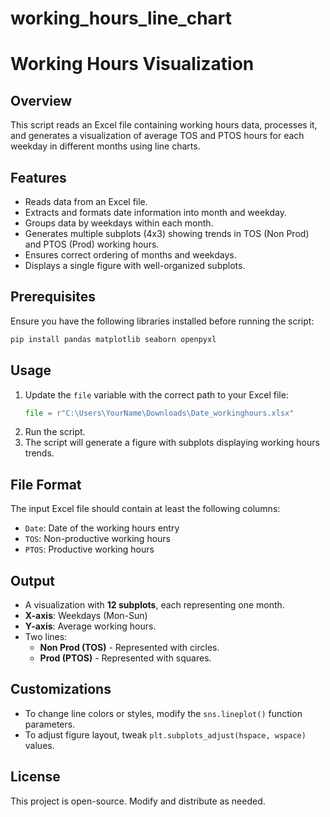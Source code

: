 # working_hours_line_chart
# Working Hours Visualization

## Overview
This script reads an Excel file containing working hours data, processes it, and generates a visualization of average TOS and PTOS hours for each weekday in different months using line charts.

## Features
- Reads data from an Excel file.
- Extracts and formats date information into month and weekday.
- Groups data by weekdays within each month.
- Generates multiple subplots (4x3) showing trends in TOS (Non Prod) and PTOS (Prod) working hours.
- Ensures correct ordering of months and weekdays.
- Displays a single figure with well-organized subplots.

## Prerequisites
Ensure you have the following libraries installed before running the script:

```bash
pip install pandas matplotlib seaborn openpyxl
```

## Usage
1. Update the `file` variable with the correct path to your Excel file:
   ```python
   file = r"C:\Users\YourName\Downloads\Date_workinghours.xlsx"
   ```
2. Run the script.
3. The script will generate a figure with subplots displaying working hours trends.

## File Format
The input Excel file should contain at least the following columns:
- `Date`: Date of the working hours entry
- `TOS`: Non-productive working hours
- `PTOS`: Productive working hours

## Output
- A visualization with **12 subplots**, each representing one month.
- **X-axis**: Weekdays (Mon-Sun)
- **Y-axis**: Average working hours.
- Two lines:
  - **Non Prod (TOS)** - Represented with circles.
  - **Prod (PTOS)** - Represented with squares.

## Customizations
- To change line colors or styles, modify the `sns.lineplot()` function parameters.
- To adjust figure layout, tweak `plt.subplots_adjust(hspace, wspace)` values.

## License
This project is open-source. Modify and distribute as needed.
